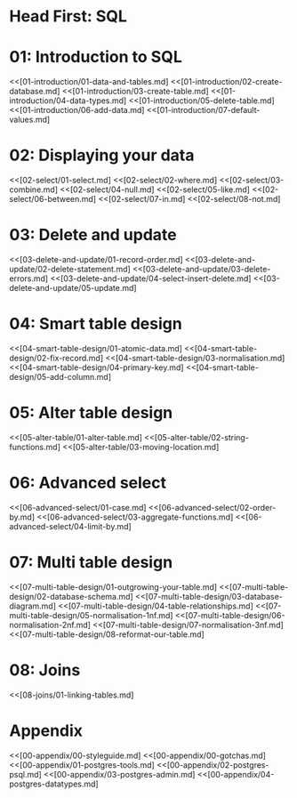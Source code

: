 # Head First: SQL

# 01: Introduction to SQL
<<[01-introduction/01-data-and-tables.md]
<<[01-introduction/02-create-database.md]
<<[01-introduction/03-create-table.md]
<<[01-introduction/04-data-types.md]
<<[01-introduction/05-delete-table.md]
<<[01-introduction/06-add-data.md]
<<[01-introduction/07-default-values.md]


# 02: Displaying your data
<<[02-select/01-select.md]
<<[02-select/02-where.md]
<<[02-select/03-combine.md]
<<[02-select/04-null.md]
<<[02-select/05-like.md]
<<[02-select/06-between.md]
<<[02-select/07-in.md]
<<[02-select/08-not.md]


# 03: Delete and update
<<[03-delete-and-update/01-record-order.md]
<<[03-delete-and-update/02-delete-statement.md]
<<[03-delete-and-update/03-delete-errors.md]
<<[03-delete-and-update/04-select-insert-delete.md]
<<[03-delete-and-update/05-update.md]


# 04: Smart table design
<<[04-smart-table-design/01-atomic-data.md]
<<[04-smart-table-design/02-fix-record.md]
<<[04-smart-table-design/03-normalisation.md]
<<[04-smart-table-design/04-primary-key.md]
<<[04-smart-table-design/05-add-column.md]


# 05: Alter table design
<<[05-alter-table/01-alter-table.md]
<<[05-alter-table/02-string-functions.md]
<<[05-alter-table/03-moving-location.md]


# 06: Advanced select
<<[06-advanced-select/01-case.md]
<<[06-advanced-select/02-order-by.md]
<<[06-advanced-select/03-aggregate-functions.md]
<<[06-advanced-select/04-limit-by.md]


# 07: Multi table design
<<[07-multi-table-design/01-outgrowing-your-table.md]
<<[07-multi-table-design/02-database-schema.md]
<<[07-multi-table-design/03-database-diagram.md]
<<[07-multi-table-design/04-table-relationships.md]
<<[07-multi-table-design/05-normalisation-1nf.md]
<<[07-multi-table-design/06-normalisation-2nf.md]
<<[07-multi-table-design/07-normalisation-3nf.md]
<<[07-multi-table-design/08-reformat-our-table.md]


# 08: Joins
<<[08-joins/01-linking-tables.md]


# Appendix
<!-- <<[00-appendix/00-todo.md] -->
<<[00-appendix/00-styleguide.md]
<<[00-appendix/00-gotchas.md]
<<[00-appendix/01-postgres-tools.md]
<<[00-appendix/02-postgres-psql.md]
<<[00-appendix/03-postgres-admin.md]
<<[00-appendix/04-postgres-datatypes.md]
